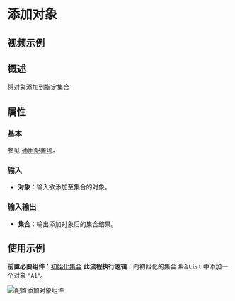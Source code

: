 # 添加对象

## 视频示例

## 概述

将对象添加到指定集合

## 属性

### 基本

参见 [通用配置项](../Appendix/CommonConfigurationItems.md)。

### 输入

- **对象**：输入欲添加至集合的对象。

### 输入输出

- **集合**：输出添加对象后的集合结果。

## 使用示例

**前置必要组件**：[初始化集合](../CollectionProcessing/InitializeCollectionActivity.md)
**此流程执行逻辑**：向初始化的集合 `集合List` 中添加一个对象 `"A1"`。

![配置添加对象组件](https://docimages.blob.core.chinacloudapi.cn/images/Activities/AddToCollectionActivity1.png)
